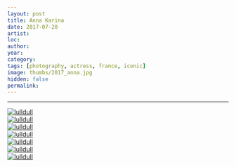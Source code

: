 ```yaml
---
layout: post
title: Anna Karina
date: 2017-07-20
artist: 
loc: 
author: 
year: 
category: 
tags: [photography, actress, france, iconic]
image: thumbs/2017_anna.jpg
hidden: false
permalink:
---
```







---



<div class="post_image">
	<a href="{{ site.baseurl }}/images/posts/2017_anna/001.jpg" target="_blank">
	<img src="{{ site.baseurl }}/images/posts/2017_anna/001.jpg" alt="lulldull"></a>
</div>

<div class="post_image">
	<a href="{{ site.baseurl }}/images/posts/2017_anna/002.jpg" target="_blank">
	<img src="{{ site.baseurl }}/images/posts/2017_anna/002.jpg" alt="lulldull"></a>
</div>

<div class="post_image">
	<a href="{{ site.baseurl }}/images/posts/2017_anna/003.jpg" target="_blank">
	<img src="{{ site.baseurl }}/images/posts/2017_anna/003.jpg" alt="lulldull"></a>
</div>

<div class="post_image">
	<a href="{{ site.baseurl }}/images/posts/2017_anna/004.jpg" target="_blank">
	<img src="{{ site.baseurl }}/images/posts/2017_anna/004.jpg" alt="lulldull"></a>
</div>

<div class="post_image">
	<a href="{{ site.baseurl }}/images/posts/2017_anna/005.jpg" target="_blank">
	<img src="{{ site.baseurl }}/images/posts/2017_anna/005.jpg" alt="lulldull"></a>
</div>

<div class="post_image">
	<a href="{{ site.baseurl }}/images/posts/2017_anna/006.jpg" target="_blank">
	<img src="{{ site.baseurl }}/images/posts/2017_anna/006.jpg" alt="lulldull"></a>
</div>

<div class="post_image">
	<a href="{{ site.baseurl }}/images/posts/2017_anna/007.jpg" target="_blank">
	<img src="{{ site.baseurl }}/images/posts/2017_anna/007.jpg" alt="lulldull"></a>
</div>

